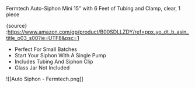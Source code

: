 Fermtech Auto-Siphon Mini 15" with 6 Feet of Tubing and Clamp, clear, 1 piece

{source} :https://www.amazon.com/gp/product/B00SDLLZDY/ref=ppx_yo_dt_b_asin_title_o03_s00?ie=UTF8&psc=1

-   Perfect For Small Batches
-   Start Your Siphon With A Single Pump
-   Includes Tubing And Siphon Clip
-   Glass Jar Not Included

![[Auto Siphon - Fermtech.png]]